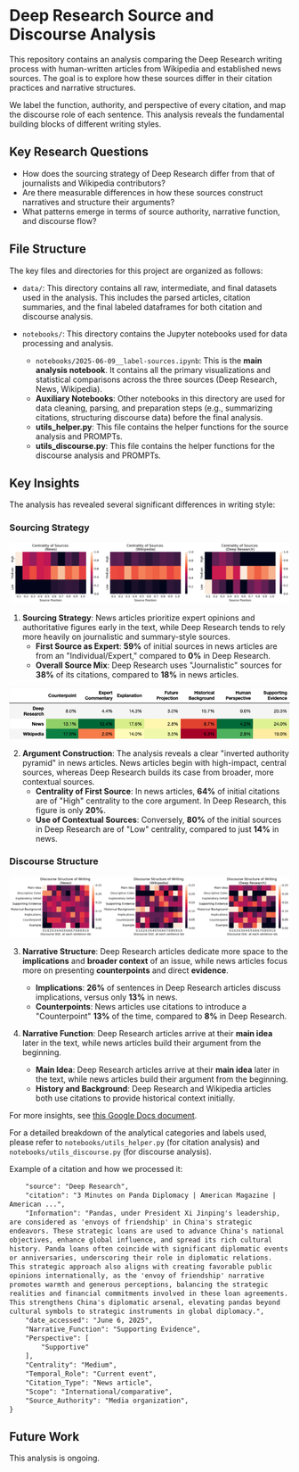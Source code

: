 # Deep Research Source and Discourse Analysis

This repository contains an analysis comparing the Deep Research writing process with human-written articles from Wikipedia and established news sources. The goal is to explore how these sources differ in their citation practices and narrative structures.

We label the function, authority, and perspective of every citation, and map the discourse role of each sentence. This analysis reveals the fundamental building blocks of different writing styles.

## Key Research Questions
*   How does the sourcing strategy of Deep Research differ from that of journalists and Wikipedia contributors?
*   Are there measurable differences in how these sources construct narratives and structure their arguments?
*   What patterns emerge in terms of source authority, narrative function, and discourse flow?

## File Structure

The key files and directories for this project are organized as follows:

*   `data/`: This directory contains all raw, intermediate, and final datasets used in the analysis. This includes the parsed articles, citation summaries, and the final labeled dataframes for both citation and discourse analysis.

*   `notebooks/`: This directory contains the Jupyter notebooks used for data processing and analysis.
    *   `notebooks/2025-06-09__label-sources.ipynb`: This is the **main analysis notebook**. It contains all the primary visualizations and statistical comparisons across the three sources (Deep Research, News, Wikipedia).
    *   **Auxiliary Notebooks**: Other notebooks in this directory are used for data cleaning, parsing, and preparation steps (e.g., summarizing citations, structuring discourse data) before the final analysis.
    *   **utils_helper.py**: This file contains the helper functions for the source analysis and PROMPTs.
    *   **utils_discourse.py**: This file contains the helper functions for the discourse analysis and PROMPTs.

## Key Insights

The analysis has revealed several significant differences in writing style:

### Sourcing Strategy

![Source Authority](figures/centrality-heatmap-by-index.png)

1.  **Sourcing Strategy**: News articles prioritize expert opinions and authoritative figures early in the text, while Deep Research tends to rely more heavily on journalistic and summary-style sources.
    *   **First Source as Expert**: **59%** of initial sources in news articles are from an "Individual/Expert," compared to **0%** in Deep Research.
    *   **Overall Source Mix**: Deep Research uses "Journalistic" sources for **38%** of its citations, compared to **18%** in news articles.

![Source Usage](figures/narrative_function_ratios.png)

2.  **Argument Construction**: The analysis reveals a clear "inverted authority pyramid" in news articles. News articles begin with high-impact, central sources, whereas Deep Research builds its case from broader, more contextual sources.
    *   **Centrality of First Source**: In news articles, **64%** of initial citations are of "High" centrality to the core argument. In Deep Research, this figure is only **20%**.
    *   **Use of Contextual Sources**: Conversely, **80%** of the initial sources in Deep Research are of "Low" centrality, compared to just **14%** in news.

### Discourse Structure

![Discourse Structure](figures/discourse_structure.png)

3.  **Narrative Structure**: Deep Research articles dedicate more space to the **implications** and **broader context** of an issue, while news articles focus more on presenting **counterpoints** and direct **evidence**.
    *   **Implications**: **26%** of sentences in Deep Research articles discuss implications, versus only **13%** in news.
    *   **Counterpoints**: News articles use citations to introduce a "Counterpoint" **13%** of the time, compared to **8%** in Deep Research.

4.  **Narrative Function**: Deep Research articles arrive at their **main idea** later in the text, while news articles build their argument from the beginning.
    *   **Main Idea**: Deep Research articles arrive at their **main idea** later in the text, while news articles build their argument from the beginning.
    *   **History and Background**: Deep Research and Wikipedia articles both use citations to provide historical context initially.


For more insights, see [this Google Docs document](https://docs.google.com/document/d/1kblZv_SPD3BSvutNMrJpH3vCk3YOZS7DMjd3bw3fmIA/edit?usp=sharing).

For a detailed breakdown of the analytical categories and labels used, please refer to `notebooks/utils_helper.py` (for citation analysis) and `notebooks/utils_discourse.py` (for discourse analysis).

Example of a citation and how we processed it:

```{
    "source": "Deep Research",
    "citation": "3 Minutes on Panda Diplomacy | American Magazine | American ...",
    "Information": "Pandas, under President Xi Jinping's leadership, are considered as 'envoys of friendship' in China's strategic endeavors. These strategic loans are used to advance China's national objectives, enhance global influence, and spread its rich cultural history. Panda loans often coincide with significant diplomatic events or anniversaries, underscoring their role in diplomatic relations. This strategic approach also aligns with creating favorable public opinions internationally, as the 'envoy of friendship' narrative promotes warmth and generous perceptions, balancing the strategic realities and financial commitments involved in these loan agreements. This strengthens China's diplomatic arsenal, elevating pandas beyond cultural symbols to strategic instruments in global diplomacy.",
    "date_accessed": "June 6, 2025",
    "Narrative_Function": "Supporting Evidence",
    "Perspective": [
        "Supportive"
    ],
    "Centrality": "Medium",
    "Temporal_Role": "Current event",
    "Citation_Type": "News article",
    "Scope": "International/comparative",
    "Source_Authority": "Media organization",
}
```

## Future Work

This analysis is ongoing.